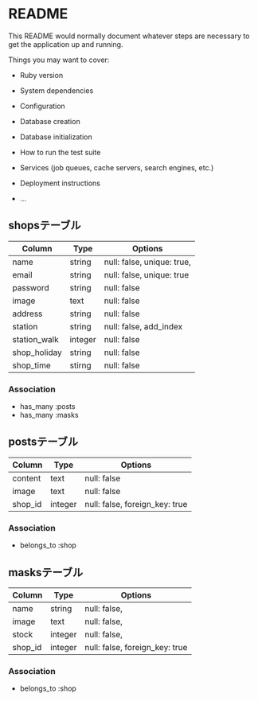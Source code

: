 # README

This README would normally document whatever steps are necessary to get the
application up and running.

Things you may want to cover:

* Ruby version

* System dependencies

* Configuration

* Database creation

* Database initialization

* How to run the test suite

* Services (job queues, cache servers, search engines, etc.)

* Deployment instructions

* ...

## shopsテーブル

|Column|Type|Options|
|------|----|-------|
|name|string|null: false, unique: true,|
|email|string|null: false, unique: true|
|password|string|null: false|
|image|text|null: false|
|address|string|null: false|
|station|string|null: false, add_index|
|station_walk|integer|null: false|
|shop_holiday|string|null: false|
|shop_time|stirng|null: false|

### Association
- has_many :posts
- has_many :masks

## postsテーブル
|Column|Type|Options|
|------|----|-------|
|content|text|null: false|
|image|text|null: false|
|shop_id|integer|null: false, foreign_key: true|

### Association
- belongs_to :shop

## masksテーブル
|Column|Type|Options|
|------|----|-------|
|name|string|null: false,|
|image|text|null: false,|
|stock|integer|null: false,|
|shop_id|integer|null: false, foreign_key: true|

### Association
- belongs_to :shop

